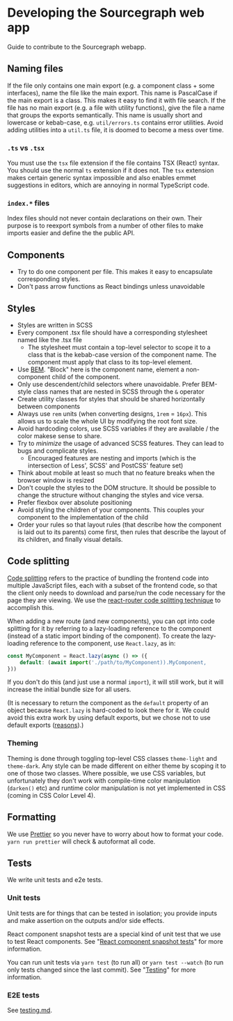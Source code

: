 # Developing the Sourcegraph web app

Guide to contribute to the Sourcegraph webapp.

## Naming files

If the file only contains one main export (e.g. a component class + some interfaces), name the file like the main export.
This name is PascalCase if the main export is a class.
This makes it easy to find it with file search.
If the file has no main export (e.g. a file with utility functions), give the file a name that groups the exports semantically.
This name is usually short and lowercase or kebab-case, e.g. `util/errors.ts` contains error utilities.
Avoid adding utilities into a `util.ts` file, it is doomed to become a mess over time.

### `.ts` vs `.tsx`

You must use the `tsx` file extension if the file contains TSX (React) syntax.
You should use the normal `ts` extension if it does not.
The `tsx` extension makes certain generic syntax impossible and also enables emmet suggestions in editors, which are annoying in normal TypeScript code.

### `index.*` files

Index files should not never contain declarations on their own.
Their purpose is to reexport symbols from a number of other files to make imports easier and define the the public API.

## Components

- Try to do one component per file. This makes it easy to encapsulate corresponding styles.
- Don't pass arrow functions as React bindings unless unavoidable

## Styles

- Styles are written in SCSS
- Every component .tsx file should have a corresponding stylesheet named like the .tsx file
  - The stylesheet must contain a top-level selector to scope it to a class that is the kebab-case version of the component name.
    The component must apply that class to its top-level element.
- Use [BEM](http://getbem.com/). "Block" here is the component name, element a non-component child of the component.
- Only use descendent/child selectors where unavoidable. Prefer BEM-style class names that are nested in SCSS through the `&` operator
- Create utility classes for styles that should be shared horizontally between components
- Always use `rem` units (when converting designs, `1rem` = `16px`). This allows us to scale the whole UI by modifying the root font size.
- Avoid hardcoding colors, use SCSS variables if they are available / the color makese sense to share.
- Try to _minimize_ the usage of advanced SCSS features. They can lead to bugs and complicate styles.
  - Encouraged features are nesting and imports (which is the intersection of Less', SCSS' and PostCSS' feature set)
- Think about mobile at least so much that no feature breaks when the browser window is resized
- Don't couple the styles to the DOM structure. It should be possible to change the structure without changing the styles and vice versa.
- Prefer flexbox over absolute positioning
- Avoid styling the children of your components. This couples your component to the implementation of the child
- Order your rules so that layout rules (that describe how the component is laid out to its parents) come first, then rules that describe the layout of its children, and finally visual details.

## Code splitting

[Code splitting](https://reactjs.org/docs/code-splitting.html) refers to the practice of bundling the frontend code into multiple JavaScript files, each with a subset of the frontend code, so that the client only needs to download and parse/run the code necessary for the page they are viewing. We use the [react-router code splitting technique](https://reactjs.org/docs/code-splitting.html#route-based-code-splitting) to accomplish this.

When adding a new route (and new components), you can opt into code splitting for it by referring to a lazy-loading reference to the component (instead of a static import binding of the component). To create the lazy-loading reference to the component, use `React.lazy`, as in:

```typescript
const MyComponent = React.lazy(async () => ({
    default: (await import('./path/to/MyComponent)).MyComponent,
}))
```

If you don't do this (and just use a normal `import`), it will still work, but it will increase the initial bundle size for all users.

(It is necessary to return the component as the `default` property of an object because `React.lazy` is hard-coded to look there for it. We could avoid this extra work by using default exports, but we chose not to use default exports ([reasons](https://blog.neufund.org/why-we-have-banned-default-exports-and-you-should-do-the-same-d51fdc2cf2ad)).)

### Theming

Theming is done through toggling top-level CSS classes `theme-light` and `theme-dark`.
Any style can be made different on either theme by scoping it to one of those two classes.
Where possible, we use CSS variables, but unfortunately they don't work with compile-time color manipulation (`darken()` etc)
and runtime color manipulation is not yet implemented in CSS (coming in CSS Color Level 4).

## Formatting

We use [Prettier](https://github.com/prettier/prettier) so you never have to worry about how to format your code.
`yarn run prettier` will check & autoformat all code.

## Tests

We write unit tests and e2e tests.

### Unit tests

Unit tests are for things that can be tested in isolation; you provide inputs and make assertion on the outputs and/or side effects.

React component snapshot tests are a special kind of unit test that we use to test React components. See "[React component snapshot tests](testing.md#react-component-snapshot-tests)" for more information.

You can run unit tests via `yarn test` (to run all) or `yarn test --watch` (to run only tests changed since the last commit). See "[Testing](testing.md)" for more information.

### E2E tests

See [testing.md](testing.md).
